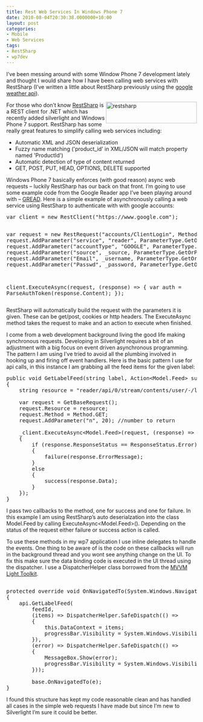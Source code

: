 ```yaml
---
title: Rest Web Services In Windows Phone 7
date: 2010-08-04T20:30:38.0000000+10:00
layout: post
categories:
- Mobile
- Web Services
tags:
- RestSharp
- wp7dev
---
```


<p>I’ve been messing around with some Window Phone 7 development lately and thought I would share how I have been calling web services with RestSharp (I’ve written a little about RestSharp previously using the <a href="http://lukencode.com/2010/04/14/google-weather-api-with-restsharp/" target="_blank">google weather api</a>). </p>  <p><a href="http://restsharp.org" target="_blank"><img style="border-bottom: 0px; border-left: 0px; display: inline; margin-left: 0px; border-top: 0px; margin-right: 0px; border-right: 0px" title="restsharp" border="0" alt="restsharp" align="right" src="http://lukencode.com/wp-content/uploads/2010/08/restsharp.png" width="240" height="57" /></a> For those who don’t know <a href="http://restsharp.org" target="_blank">RestSharp</a> is a REST client for .NET which has recently added silverlight and Windows Phone 7 support. RestSharp has some really great features to simplify calling web services including:</p>  <ul>   <li>Automatic XML and JSON deserialization </li>    <li>Fuzzy name matching ('product_id' in XML/JSON will match property named 'ProductId') </li>    <li>Automatic detection of type of content returned </li>    <li>GET, POST, PUT, HEAD, OPTIONS, DELETE supported </li> </ul>  <p>Windows Phone 7 basically enforces (with good reason) async web requests – luckily RestSharp has our back on that front. I’m going to use some example code from the Google Reader app I’ve been playing around with – <a href="http://lukencode.com/2010/07/29/windows-phone-7-google-reader-app-gread-work-in-progress/" target="_blank">GREAD</a>. Here is a simple example of asynchronously calling a web service using RestSharp to authenticate with with google accounts:</p>  <pre class="brush: csharp;">var client = new RestClient(&quot;https://www.google.com&quot;);

var request = new RestRequest(&quot;accounts/ClientLogin&quot;, Method.POST);
request.AddParameter(&quot;service&quot;, &quot;reader&quot;, ParameterType.GetOrPost);
request.AddParameter(&quot;accountType&quot;, &quot;GOOGLE&quot;, ParameterType.GetOrPost);
request.AddParameter(&quot;source&quot;, _source, ParameterType.GetOrPost);
request.AddParameter(&quot;Email&quot;, _username, ParameterType.GetOrPost);
request.AddParameter(&quot;Passwd&quot;, _password, ParameterType.GetOrPost);

client.ExecuteAsync(request, (response) =&gt;
{
    var auth = ParseAuthToken(response.Content);
});</pre>

<p>RestSharp will automatically build the request with the parameters it is given. These can be get/post, cookies or http headers. The ExecuteAsync method takes the request to make and an action to execute when finished.</p>

<p>I come from a web development background living the good life making synchronous requests. Developing in Silverlight requires a bit of an adjustment with a big focus on event driven asynchronous programming. The pattern I am using I’ve tried to avoid all the plumbing involved in hooking up and firing off event handlers. Here is the basic pattern I use for api calls, in this instance I am grabbing all the feed items for the given label:</p>

<pre class="brush: csharp;">public void GetLabelFeed(string label, Action&lt;Model.Feed&gt; success, Action&lt;string&gt; failure)
{
    string resource = &quot;reader/api/0/stream/contents/user/-/label/&quot; + label;

    var request = GetBaseRequest();
    request.Resource = resource;
    request.Method = Method.GET;
    request.AddParameter(&quot;n&quot;, 20); //number to return

    _client.ExecuteAsync&lt;Model.Feed&gt;(request, (response) =&gt;
    {
        if (response.ResponseStatus == ResponseStatus.Error)
        {
            failure(response.ErrorMessage);
        }
        else
        {
            success(response.Data);
        }
    });
}</pre>

<p>I pass two callbacks to the method, one for success and one for failure. In this example I am using RestSharp’s auto deserialzation into the class Model.Feed by calling ExecuteAsync&lt;Model.Feed&gt;(). Depending on the status of the request either failure or success action is called.</p>

<p>To use these methods in my wp7 application I use inline delegates to handle the events. One thing to be aware of is the code on these callbacks will run in the background thread and you wont see anything change on the UI. To fix this make sure the data binding code is executed in the UI thread using the dispatcher. I use a DispatcherHelper class borrowed from the <a href="http://mvvmlight.codeplex.com/" target="_blank">MVVM Light Toolkit</a>. </p>

<pre class="brush: csharp;">        
protected override void OnNavigatedTo(System.Windows.Navigation.NavigationEventArgs e)
{
	api.GetLabelFeed(
    	feedId,
    	(items) =&gt; DispatcherHelper.SafeDispatch(() =&gt;
    	{
        	this.DataContext = items;
        	progressBar.Visibility = System.Windows.Visibility.Collapsed;
    	}),
    	(error) =&gt; DispatcherHelper.SafeDispatch(() =&gt;
    	{
        	MessageBox.Show(error);
        	progressBar.Visibility = System.Windows.Visibility.Collapsed;
    	}));

    	base.OnNavigatedTo(e);
}</pre>

<p>I found this structure has kept my code reasonable clean and has handled all cases in the simple web requests I have made but since I’m new to Silverlight I’m sure it could be better.</p>